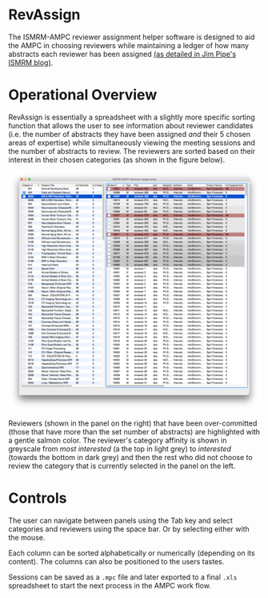 # RevAssign
The ISMRM-AMPC reviewer assignment helper software is designed to aid the
AMPC in choosing reviewers while maintaining a ledger of how many abstracts
each reviewer has been assigned [(as detailed in Jim Pipe's ISMRM
blog)](http://www.ismrm.org/12/7T.pdf).

# Operational Overview
RevAssign is essentially a spreadsheet with
a slightly more specific sorting function that allows the user to see
information about reviewer candidates (i.e. the number of abstracts they have
been assigned *and* their 5 chosen areas of expertise) while simultaneously
viewing the meeting sessions and the number of abstracts to review.  The
reviewers are sorted based on their interest in their chosen categories (as
shown in the figure below).

![RevAssign Screen Shot](./ScreenShot1.png)

Reviewers (shown in the panel on the right) that have been over-committed
(those that have more than the set number of abstracts) are highlighted with a
gentle salmon color.
The reviewer's category affinity is shown in greyscale from *most interested* (a
the top in light grey) to *interested* (towards the bottom in dark grey) and then
the rest who did not choose to review the category that is currently selected
in the panel on the left.

# Controls
The user can navigate between panels using the Tab key and select categories
and reviewers using the space bar.  Or by selecting either with the mouse.

Each column can be sorted alphabetically or numerically (depending on its
content). The columns can also be positioned to the users tastes.

Sessions can be saved as a `.mpc` file and later exported to a final `.xls`
spreadsheet to start the next process in the AMPC work flow.

